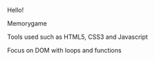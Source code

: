 Hello!

Memorygame 

Tools used such as HTML5, CSS3 and Javascript

Focus on DOM with loops and functions 
